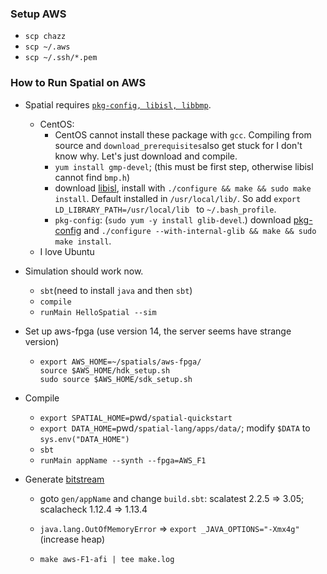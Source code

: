 ### Setup AWS

- `scp chazz`
- `scp ~/.aws`
- `scp ~/.ssh/*.pem`

### How to Run Spatial on AWS

- Spatial requires [`pkg-config, libisl, libbmp`](https://github.com/stanford-ppl/spatial/issues/186). 
  - CentOS: 
    - CentOS cannot install these package with `gcc`. Compiling from source and `download_prerequisites`also get stuck for I don't know why. Let's just download and compile.
    - `yum install gmp-devel`; (this must be first step, otherwise libisl cannot find `bmp.h`)
    - download [libisl](http://isl.gforge.inria.fr/), install with `./configure && make && sudo make install`. Default installed in `/usr/local/lib/`. So add `export LD_LIBRARY_PATH=/usr/local/lib ` to `~/.bash_profile`.
    - `pkg-config`: (`sudo yum -y install glib-devel`.)  download [pkg-config](http://pkgconfig.freedesktop.org/releases/pkg-config-0.28.tar.gz) and `./configure --with-internal-glib && make && sudo make install`.
  - I love Ubuntu
  
- Simulation should work now.

  - `sbt`(need to install `java` and then `sbt`)
  - `compile`
  - `runMain HelloSpatial --sim`

- Set up aws-fpga (use version 14, the server seems have strange version)

  - ```shell
    export AWS_HOME=~/spatials/aws-fpga/
    source $AWS_HOME/hdk_setup.sh
    sudo source $AWS_HOME/sdk_setup.sh
    ```

- Compile 

  - `export SPATIAL_HOME=`pwd`/spatial-quickstart`
  - `export DATA_HOME=`pwd`/spatial-lang/apps/data/`; modify `$DATA` to `sys.env("DATA_HOME")` 
  - `sbt`
  - `runMain appName --synth --fpga=AWS_F1` 

- Generate [bitstream](https://github.com/stanford-ppl/spatial/blob/09c028b754e935eefcd55c599cedd7ebbd71fa32/resources/synth/aws.Makefile)

  - goto `gen/appName` and change `build.sbt`: scalatest 2.2.5 => 3.05; scalacheck 1.12.4 => 1.13.4

  - `java.lang.OutOfMemoryError` => `export _JAVA_OPTIONS="-Xmx4g"` (increase heap)

  - `make aws-F1-afi | tee make.log` 

    

